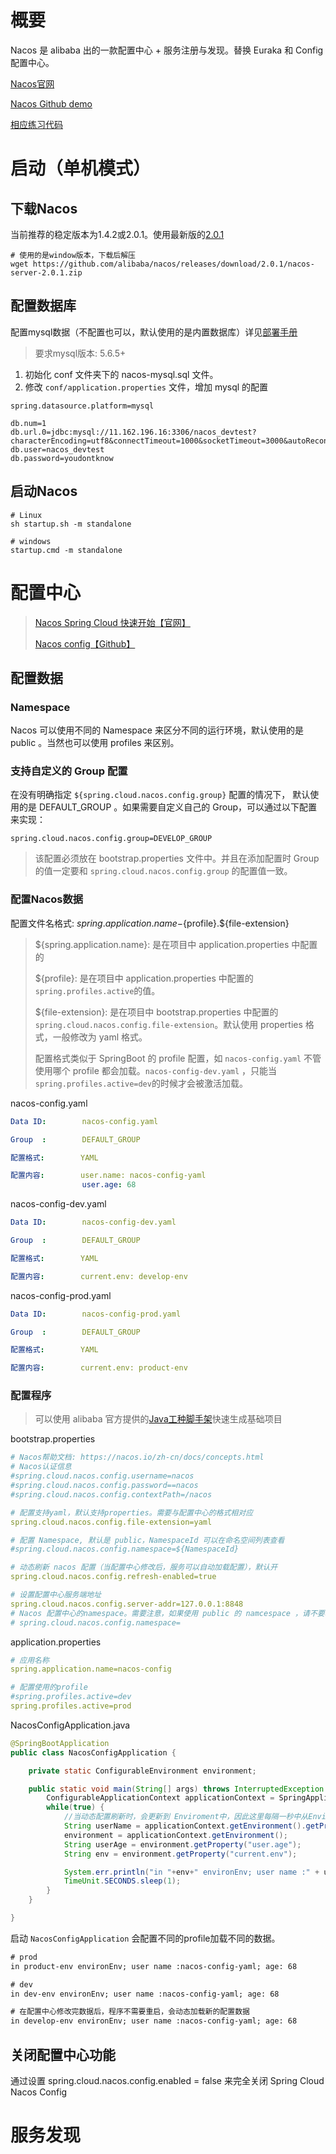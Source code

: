 # 概要

Nacos 是 alibaba 出的一款配置中心 + 服务注册与发现。替换 Euraka 和 Config 配置中心。

[Nacos官网](https://nacos.io/zh-cn/index.html)

[Nacos Github demo](https://github.com/alibaba/spring-cloud-alibaba/tree/master/spring-cloud-alibaba-examples/nacos-example)

[相应练习代码](https://github.com/LiQiongchao/nacos-learn)

# 启动（单机模式）

## 下载Nacos

当前推荐的稳定版本为1.4.2或2.0.1。使用最新版的[2.0.1](https://github.com/alibaba/nacos/releases/tag/2.0.1)

```shell
# 使用的是window版本，下载后解压
wget https://github.com/alibaba/nacos/releases/download/2.0.1/nacos-server-2.0.1.zip
```

##  配置数据库

配置mysql数据（不配置也可以，默认使用的是内置数据库）详见[部署手册](https://nacos.io/zh-cn/docs/deployment.html)

>  要求mysql版本: 5.6.5+

1. 初始化 conf 文件夹下的 nacos-mysql.sql 文件。
2. 修改 `conf/application.properties` 文件，增加 mysql 的配置

```properties
spring.datasource.platform=mysql

db.num=1
db.url.0=jdbc:mysql://11.162.196.16:3306/nacos_devtest?characterEncoding=utf8&connectTimeout=1000&socketTimeout=3000&autoReconnect=true
db.user=nacos_devtest
db.password=youdontknow
```

## 启动Nacos

```shell
# Linux
sh startup.sh -m standalone

# windows
startup.cmd -m standalone
```



# 配置中心

> [Nacos Spring Cloud 快速开始【官网】](https://nacos.io/zh-cn/docs/quick-start-spring-cloud.html)
>
> [Nacos config【Github】](https://github.com/alibaba/spring-cloud-alibaba/wiki/Nacos-config)

## 配置数据

### Namespace

Nacos 可以使用不同的 Namespace 来区分不同的运行环境，默认使用的是 public 。当然也可以使用 profiles 来区别。

### 支持自定义的 Group 配置

在没有明确指定 `${spring.cloud.nacos.config.group}` 配置的情况下， 默认使用的是 DEFAULT_GROUP 。如果需要自定义自己的 Group，可以通过以下配置来实现：

```properties
spring.cloud.nacos.config.group=DEVELOP_GROUP
```

> 该配置必须放在 bootstrap.properties 文件中。并且在添加配置时 Group 的值一定要和 `spring.cloud.nacos.config.group` 的配置值一致。

### 配置Nacos数据

配置文件名格式: ${spring.application.name}-${profile}.${file-extension}

> ${spring.application.name}: 是在项目中 application.properties 中配置的
>
> ${profile}: 是在项目中 application.properties 中配置的 `spring.profiles.active`的值。
>
> ${file-extension}: 是在项目中 bootstrap.properties 中配置的 `spring.cloud.nacos.config.file-extension`。默认使用 properties 格式，一般修改为 yaml 格式。
>
> 配置格式类似于 SpringBoot 的 profile 配置，如 `nacos-config.yaml` 不管使用哪个 profile 都会加载。`nacos-config-dev.yaml` ，只能当`spring.profiles.active=dev`的时候才会被激活加载。

nacos-config.yaml

```yaml
Data ID:        nacos-config.yaml

Group  :        DEFAULT_GROUP

配置格式:        YAML

配置内容:        user.name: nacos-config-yaml
                user.age: 68
```

nacos-config-dev.yaml

```yaml
Data ID:        nacos-config-dev.yaml

Group  :        DEFAULT_GROUP

配置格式:        YAML

配置内容:        current.env: develop-env
```

nacos-config-prod.yaml

```yaml
Data ID:        nacos-config-prod.yaml

Group  :        DEFAULT_GROUP

配置格式:        YAML

配置内容:        current.env: product-env
```

### 配置程序

> 可以使用 alibaba 官方提供的[Java工种脚手架](https://start.aliyun.com/bootstrap.html)快速生成基础项目

bootstrap.properties

```yaml
# Nacos帮助文档: https://nacos.io/zh-cn/docs/concepts.html
# Nacos认证信息
#spring.cloud.nacos.config.username=nacos
#spring.cloud.nacos.config.password==nacos
#spring.cloud.nacos.config.contextPath=/nacos

# 配置支持yaml，默认支持properties。需要与配置中心的格式相对应
spring.cloud.nacos.config.file-extension=yaml

# 配置 Namespace, 默认是 public，NamespaceId 可以在命名空间列表查看
#spring.cloud.nacos.config.namespace=${NamespaceId}

# 动态刷新 nacos 配置（当配置中心修改后，服务可以自动加载配置），默认开
spring.cloud.nacos.config.refresh-enabled=true

# 设置配置中心服务端地址
spring.cloud.nacos.config.server-addr=127.0.0.1:8848
# Nacos 配置中心的namespace。需要注意，如果使用 public 的 namcespace ，请不要填写这个值，直接留空即可
# spring.cloud.nacos.config.namespace=
```

application.properties

```yaml
# 应用名称
spring.application.name=nacos-config

# 配置使用的profile
#spring.profiles.active=dev
spring.profiles.active=prod
```

NacosConfigApplication.java

```java
@SpringBootApplication
public class NacosConfigApplication {

    private static ConfigurableEnvironment environment;

    public static void main(String[] args) throws InterruptedException {
        ConfigurableApplicationContext applicationContext = SpringApplication.run(NacosConfigApplication.class, args);
        while(true) {
            //当动态配置刷新时，会更新到 Enviroment中，因此这里每隔一秒中从Enviroment中获取配置
            String userName = applicationContext.getEnvironment().getProperty("user.name");
            environment = applicationContext.getEnvironment();
            String userAge = environment.getProperty("user.age");
            String env = environment.getProperty("current.env");

            System.err.println("in "+env+" environEnv; user name :" + userName + "; age: " + userAge);
            TimeUnit.SECONDS.sleep(1);
        }
    }

}
```

启动 `NacosConfigApplication` 会配置不同的profile加载不同的数据。

```tex
# prod
in product-env environEnv; user name :nacos-config-yaml; age: 68

# dev
in dev-env environEnv; user name :nacos-config-yaml; age: 68

# 在配置中心修改完数据后，程序不需要重启，会动态加载新的配置数据
in develop-env environEnv; user name :nacos-config-yaml; age: 68
```

## 关闭配置中心功能

通过设置 spring.cloud.nacos.config.enabled = false 来完全关闭 Spring Cloud Nacos Config



# 服务发现











